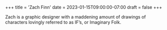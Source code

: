 +++
title = 'Zach Finn'
date = 2023-01-15T09:00:00-07:00
draft = false
+++

Zach is a graphic designer with a maddening amount of drawings of characters lovingly referred to as IF’s, or Imaginary Folk.
